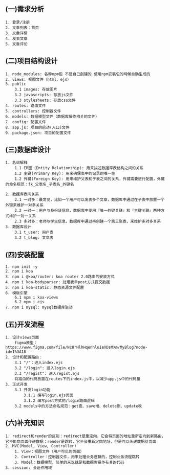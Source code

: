 ## (一)需求分析
    1. 登录/注册
    2. 文章列表：首页
    3. 文章详情
    4. 发表文章
    5. 文章评论
## (二)项目结构设计
    1. node_modules: 各种npm包 不是自己創建的 使用npm安裝包的時候自動生成的
    2. views: 视图文件（html、ejs）
    3. public
        3.1 images: 存放图片
        3.2 javascripts: 存放js文件
        3.3 stylesheets: 存放css文件
    4. routes: 路由文件
    5. controllers: 控制器文件
    6. models: 数据模型文件（数据库操作相关的文件）
    7. config: 配置文件
    8. app.js: 项目的启动(入口)文件
    9. package.json: 项目的配置文件
## (三)数据库设计
    1. 名词解释
        1.1 ER图（Entity Relationship): 用来描述数据库表结构之间的关系
        1.2 主键(Primary Key): 用来确保表中的记录的唯一性
        1.2 外键(Foreign Key): 用来维护父表和子表之间的关系，外键需要进行配置，外键的命名规范：fk_父表名_子表名_外键名

    2. 数据库表间关系
        2.1 一对多：最常见，比如一个用户可以发表多个文章，数据库中通过在子表中放置一个外键来维护一对多关系
        2.2 一对一：用户与身份证信息，数据库中使用『唯一外键关联』和『主键关联』两种方式维护一对一关系
        2.3 多对多：老师与学生信息，数据库中通过再创建一个第三张表，来维护多对多关系
    3. 数据库设计
        3.1 t_user: 用户表
        3.2 t_blog: 文章表

## (四)安装配置
    1. npm init -y
    2. npm i koa
    3. npm i @koa/router: koa router 2.0路由的安装方式
    4. npm i koa-bodyparser: 处理表单post方式提交数据
    5. npm i koa-static: 静态资源文件配置
    6. 模板引擎
        6.1 npm i koa-views
        6.2 npm i ejs
    7. npm i mysql: mysql数据库驱动

## (五)开发流程
    1. 设计views页面
        figma原型：https://www.figma.com/file/Nc8rHlhHqenhluIeVDsMXm/MyBlog?node-id=1%3A18
    2. 设计和配置路由：
        3.1 "/"：进入index.ejs
        3.2 "/login": 进入login.ejs
        3.3 "/regist": 进入regist.ejs
        将路由的代码放置在routes下的index.js中，以减少app.js中的代码量
    3. 正式开发
        3.1 开发login功能
            3.1.1 编写login.ejs页面
            3.1.2 编写post方式的/login路由逻辑
        3.2 models中的方法命名规范：get查、save增、delete删、update改

## (六)补充知识
    1. redirect和render的区别：redirect是重定向，它会将页面的地址重新定向到新路由，它不能向页面传递数据；render是跳转，它不会重新定向地址，但是可以传递数据给页面
    2. MVC(Model, View, Controller)
        1. View：视图文件（用户可见的页面）
        2. Controller：控制器文件，用来处理业务逻辑的，控制业务流程跳转
        3. Model：数据模型，简单的来说就是和数据库操作有关的代码
    3. session: 会话作用域